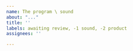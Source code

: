 ```yaml
---
name: The program \ sound
about: "..."
title: ''
labels: awaiting review, -1 sound, -2 product
assignees: ''

---
```



